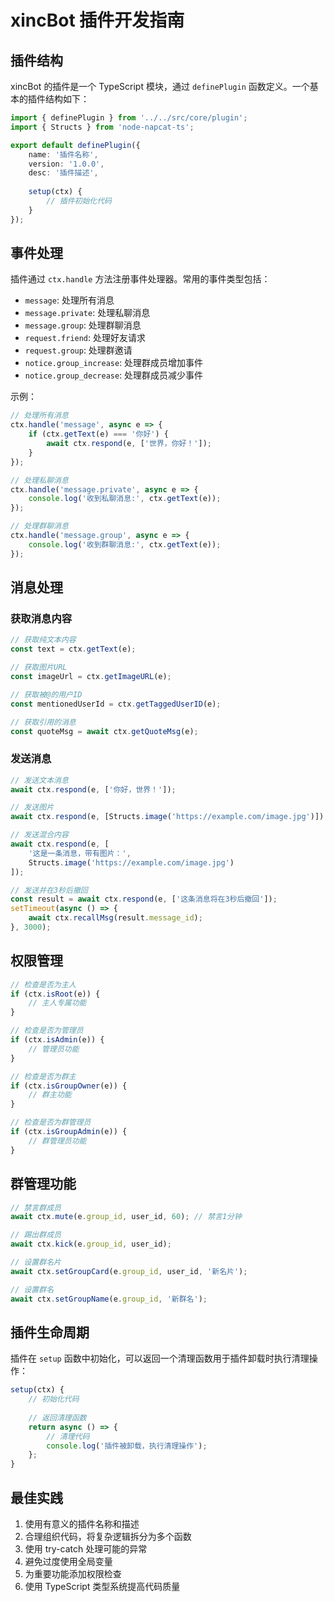 # xincBot 插件开发指南

## 插件结构

xincBot 的插件是一个 TypeScript 模块，通过 `definePlugin` 函数定义。一个基本的插件结构如下：

```typescript
import { definePlugin } from '../../src/core/plugin';
import { Structs } from 'node-napcat-ts';

export default definePlugin({
    name: '插件名称',
    version: '1.0.0',
    desc: '插件描述',
    
    setup(ctx) {
        // 插件初始化代码
    }
});
```

## 事件处理

插件通过 `ctx.handle` 方法注册事件处理器。常用的事件类型包括：

- `message`: 处理所有消息
- `message.private`: 处理私聊消息
- `message.group`: 处理群聊消息
- `request.friend`: 处理好友请求
- `request.group`: 处理群邀请
- `notice.group_increase`: 处理群成员增加事件
- `notice.group_decrease`: 处理群成员减少事件

示例：

```typescript
// 处理所有消息
ctx.handle('message', async e => {
    if (ctx.getText(e) === '你好') {
        await ctx.respond(e, ['世界，你好！']);
    }
});

// 处理私聊消息
ctx.handle('message.private', async e => {
    console.log('收到私聊消息:', ctx.getText(e));
});

// 处理群聊消息
ctx.handle('message.group', async e => {
    console.log('收到群聊消息:', ctx.getText(e));
});
```

## 消息处理

### 获取消息内容

```typescript
// 获取纯文本内容
const text = ctx.getText(e);

// 获取图片URL
const imageUrl = ctx.getImageURL(e);

// 获取被@的用户ID
const mentionedUserId = ctx.getTaggedUserID(e);

// 获取引用的消息
const quoteMsg = await ctx.getQuoteMsg(e);
```

### 发送消息

```typescript
// 发送文本消息
await ctx.respond(e, ['你好，世界！']);

// 发送图片
await ctx.respond(e, [Structs.image('https://example.com/image.jpg')]);

// 发送混合内容
await ctx.respond(e, [
    '这是一条消息，带有图片：',
    Structs.image('https://example.com/image.jpg')
]);

// 发送并在3秒后撤回
const result = await ctx.respond(e, ['这条消息将在3秒后撤回']);
setTimeout(async () => {
    await ctx.recallMsg(result.message_id);
}, 3000);
```

## 权限管理

```typescript
// 检查是否为主人
if (ctx.isRoot(e)) {
    // 主人专属功能
}

// 检查是否为管理员
if (ctx.isAdmin(e)) {
    // 管理员功能
}

// 检查是否为群主
if (ctx.isGroupOwner(e)) {
    // 群主功能
}

// 检查是否为群管理员
if (ctx.isGroupAdmin(e)) {
    // 群管理员功能
}
```

## 群管理功能

```typescript
// 禁言群成员
await ctx.mute(e.group_id, user_id, 60); // 禁言1分钟

// 踢出群成员
await ctx.kick(e.group_id, user_id);

// 设置群名片
await ctx.setGroupCard(e.group_id, user_id, '新名片');

// 设置群名
await ctx.setGroupName(e.group_id, '新群名');
```

## 插件生命周期

插件在 `setup` 函数中初始化，可以返回一个清理函数用于插件卸载时执行清理操作：

```typescript
setup(ctx) {
    // 初始化代码
    
    // 返回清理函数
    return async () => {
        // 清理代码
        console.log('插件被卸载，执行清理操作');
    };
}
```

## 最佳实践

1. 使用有意义的插件名称和描述
2. 合理组织代码，将复杂逻辑拆分为多个函数
3. 使用 try-catch 处理可能的异常
4. 避免过度使用全局变量
5. 为重要功能添加权限检查
6. 使用 TypeScript 类型系统提高代码质量